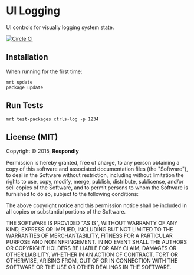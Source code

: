 # UI Logging
UI controls for visually logging system state.

[![Circle CI](https://circleci.com/gh/Respondly/meteor-ctrls-log.svg?style=svg)](https://circleci.com/gh/Respondly/meteor-ctrls-log)

## Installation
When running for the first time:

    mrt update
    package update


## Run Tests

    mrt test-packages ctrls-log -p 1234



## License (MIT)

Copyright © 2015, **Respondly**

Permission is hereby granted, free of charge, to any person obtaining a copy
of this software and associated documentation files (the "Software"), to deal
in the Software without restriction, including without limitation the rights
to use, copy, modify, merge, publish, distribute, sublicense, and/or sell
copies of the Software, and to permit persons to whom the Software is
furnished to do so, subject to the following conditions:

The above copyright notice and this permission notice shall be included in
all copies or substantial portions of the Software.

THE SOFTWARE IS PROVIDED "AS IS", WITHOUT WARRANTY OF ANY KIND, EXPRESS OR
IMPLIED, INCLUDING BUT NOT LIMITED TO THE WARRANTIES OF MERCHANTABILITY,
FITNESS FOR A PARTICULAR PURPOSE AND NONINFRINGEMENT. IN NO EVENT SHALL THE
AUTHORS OR COPYRIGHT HOLDERS BE LIABLE FOR ANY CLAIM, DAMAGES OR OTHER
LIABILITY, WHETHER IN AN ACTION OF CONTRACT, TORT OR OTHERWISE, ARISING FROM,
OUT OF OR IN CONNECTION WITH THE SOFTWARE OR THE USE OR OTHER DEALINGS IN
THE SOFTWARE.
